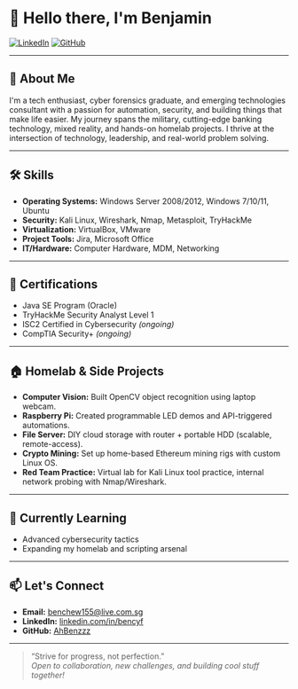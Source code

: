 # 👋 Hello there, I'm Benjamin

[![LinkedIn](https://img.shields.io/badge/-LinkedIn-blue?logo=linkedin&style=flat-square)](https://www.linkedin.com/in/bencyf/)
[![GitHub](https://img.shields.io/badge/-GitHub-black?logo=github&style=flat-square)](https://github.com/AhBenzzz)

---

## 🚀 About Me

I'm a tech enthusiast, cyber forensics graduate, and emerging technologies consultant with a passion for automation, security, and building things that make life easier. My journey spans the military, cutting-edge banking technology, mixed reality, and hands-on homelab projects. I thrive at the intersection of technology, leadership, and real-world problem solving.

---

## 🛠️ Skills

- **Operating Systems:** Windows Server 2008/2012, Windows 7/10/11, Ubuntu
- **Security:** Kali Linux, Wireshark, Nmap, Metasploit, TryHackMe
- **Virtualization:** VirtualBox, VMware
- **Project Tools:** Jira, Microsoft Office
- **IT/Hardware:** Computer Hardware, MDM, Networking

---

## 📜 Certifications

- Java SE Program (Oracle)
- TryHackMe Security Analyst Level 1
- ISC2 Certified in Cybersecurity *(ongoing)*
- CompTIA Security+ *(ongoing)*

---

## 🏠 Homelab & Side Projects

- **Computer Vision:** Built OpenCV object recognition using laptop webcam.
- **Raspberry Pi:** Created programmable LED demos and API-triggered automations.
- **File Server:** DIY cloud storage with router + portable HDD (scalable, remote-access).
- **Crypto Mining:** Set up home-based Ethereum mining rigs with custom Linux OS.
- **Red Team Practice:** Virtual lab for Kali Linux tool practice, internal network probing with Nmap/Wireshark.

---

## 🌱 Currently Learning

- Advanced cybersecurity tactics
- Expanding my homelab and scripting arsenal

---

## 📫 Let's Connect

- **Email:** benchew155@live.com.sg
- **LinkedIn:** [linkedin.com/in/bencyf](https://www.linkedin.com/in/bencyf/)
- **GitHub:** [AhBenzzz](https://github.com/AhBenzzz)

---

> “Strive for progress, not perfection.”  
> *Open to collaboration, new challenges, and building cool stuff together!*
